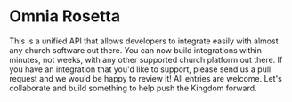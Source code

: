 # Omnia Rosetta
This is a unified API that allows developers to integrate easily with almost any church software out there. You can now build integrations within minutes, not weeks, with any other supported church platform out there. If you have an integration that you'd like to support, please send us a pull request and we would be happy to review it! All entries are welcome. Let's collaborate and build something to help push the Kingdom forward.
